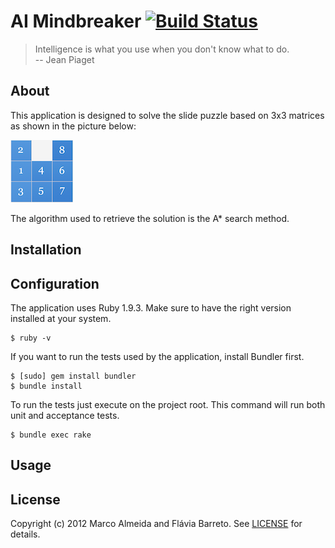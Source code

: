AI Mindbreaker [![Build Status][travis_logo]](http://travis-ci.org/marcoafilho/ai-mindbreaker)
==============

> Intelligence is what you use when you don't know what to do. <br>
> -- Jean Piaget

About
-----

This application is designed to solve the slide puzzle based on 3x3 matrices as shown in the picture below:

![3x3 Slide puzzle][puzzle_image]

The algorithm used to retrieve the solution is the A* search method.

[travis_logo]:  https://secure.travis-ci.org/marcoafilho/ai-mindbreaker.png?branch=master
[puzzle_image]: https://github.com/marcoafilho/ai-mindbreaker/raw/master/resources/SLIDE.png "3x3 sliding puzzle"

Installation
------------

Configuration
-------------
The application uses Ruby 1.9.3. Make sure to have the right version installed at your system.

	$ ruby -v

If you want to run the tests used by the application, install Bundler first.

	$ [sudo] gem install bundler
	$ bundle install
	
To run the tests just execute on the project root. This command will run both unit and acceptance tests.

	$ bundle exec rake

Usage
-----

License
-------
Copyright (c) 2012 Marco Almeida and Flávia Barreto. See [LICENSE][] for details.

[license]: https://github.com/marcoafilho/ai-mindbreaker/blob/master/LICENSE.md
